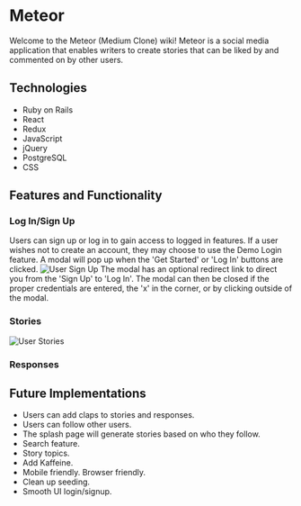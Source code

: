 # Meteor
Welcome to the Meteor (Medium Clone) wiki! Meteor is a social media application that enables writers to create stories that can be liked by and commented on by other users.

## Technologies
* Ruby on Rails
* React
* Redux
* JavaScript
* jQuery
* PostgreSQL
* CSS

## Features and Functionality
### Log In/Sign Up
Users can sign up or log in to gain access to logged in features. If a user wishes not to create an account, they may choose to use the Demo Login feature. A modal will pop up when the 'Get Started' or 'Log In' buttons are clicked. 
![User Sign Up](https://user-images.githubusercontent.com/7242067/61167686-2966ef80-a4f7-11e9-983f-61f191bd00f8.png)
The modal has an optional redirect link to direct you from the 'Sign Up' to 'Log In'. The modal can then be closed if the proper credentials are entered, the 'x' in the corner, or by clicking outside of the modal.

### Stories
![User Stories](https://user-images.githubusercontent.com/7242067/61167685-2966ef80-a4f7-11e9-8963-78d8d35bc0dc.png)

### Responses

## Future Implementations
* Users can add claps to stories and responses.
* Users can follow other users.
* The splash page will generate stories based on who they follow.
* Search feature.
* Story topics.
* Add Kaffeine.
* Mobile friendly. Browser friendly.
* Clean up seeding.
* Smooth UI login/signup.
